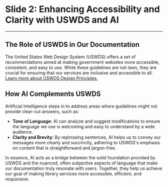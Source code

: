 # Slide 2: Enhancing Accessibility and Clarity with USWDS and AI

---

## The Role of USWDS in Our Documentation

The United States Web Design System (USWDS) offers a set of recommendations aimed at making government websites more accessible, consistent, and easy to use. While these guidelines are not laws, they are crucial for ensuring that our services are inclusive and accessible to all. [Learn more about USWDS Design Principles.](https://designsystem.digital.gov/design-principles/)

## How AI Complements USWDS

Artificial Intelligence steps in to address areas where guidelines might not provide clear-cut answers, such as:

- **Tone of Language**: AI can analyze and suggest modifications to ensure the language we use is welcoming and easy to understand by a wide audience.
- **Clarity and Brevity**: By rephrasing sentences, AI helps us to convey our messages more clearly and succinctly, adhering to USWDS's emphasis on content that is straightforward and jargon-free.

In essence, AI acts as a bridge between the solid foundation provided by USWDS and the nuanced, often subjective aspects of language that make our documentation truly resonate with users. Together, they help us achieve our goal of making library services more accessible, efficient, and responsive.
